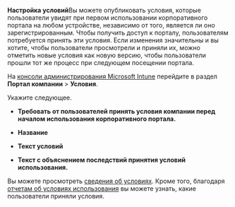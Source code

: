 **Настройка условий**Вы можете опубликовать условия, которые пользователи увидят при первом использовании корпоративного портала на любом устройстве, независимо от того, является ли оно зарегистрированным. Чтобы получить доступ к порталу, пользователям потребуется принять эти условия. Если изменения значительны и вы хотите, чтобы пользователи просмотрели и приняли их, можно отметить новые условия как новую версию, чтобы пользователи прошли тот же процесс при следующем посещении портала.

На [консоли администрирования Microsoft Intune](http://manage.microsoft.com) перейдите в раздел **Портал компании** &gt; **Условия**.

Укажите следующее.

-   **Требовать от пользователей принять условия компании перед началом использования корпоративного портала.**

-   **Название**

-   **Текст условий**

-   **Текст с объяснением последствий принятия условий использования.**

Вы можете просмотреть [сведения об условиях](https://technet.microsoft.com/library/mt405893.aspx).  Кроме того, благодаря [отчетам об условиях использования](https://technet.microsoft.com/library/dn646977.aspx) вы можете узнать, какие пользователи приняли условия.



<!--HONumber=Jan17_HO1-->


